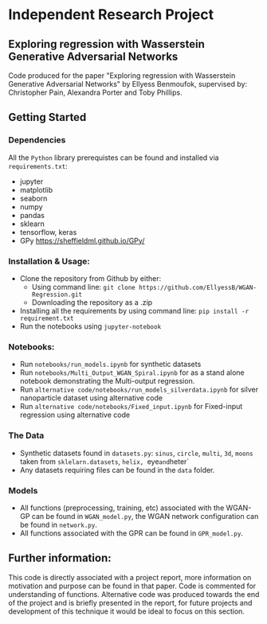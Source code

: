 # Independent Research Project
## Exploring regression with Wasserstein Generative Adversarial Networks

Code produced for the paper "Exploring regression with Wasserstein Generative Adversarial Networks" by Ellyess Benmoufok, supervised by: Christopher Pain, Alexandra Porter and Toby Phillips.

## Getting Started

### Dependencies
All the `Python` library prerequistes can be found and installed via `requirements.txt`:
* jupyter
* matplotlib
* seaborn
* numpy
* pandas
* sklearn
* tensorflow, keras
* GPy https://sheffieldml.github.io/GPy/

### Installation & Usage:
* Clone the repository from Github by either:
  * Using command line:
  `git clone https://github.com/EllyessB/WGAN-Regression.git`
  * Downloading the repository as a .zip
* Installing all the requirements by using command line:
 `pip install -r requirement.txt`
* Run the notebooks using `jupyter-notebook`

### Notebooks:
* Run `notebooks/run_models.ipynb` for synthetic datasets
* Run `notebooks/Multi_Output_WGAN_Spiral.ipynb` for as a stand alone notebook demonstrating the Multi-output regression.
* Run `alternative code/notebooks/run_models_silverdata.ipynb` for silver nanoparticle dataset using alternative code
* Run `alternative code/notebooks/Fixed_input.ipynb` for Fixed-input regression using alternative code

### The Data
* Synthetic datasets found in `datasets.py`: `sinus`, `circle`, `multi`, `3d`, `moons` taken from `sklelarn.datasets`, `helix, `eye` and `heter`
* Any datasets requiring files can be found in the `data` folder.

### Models
* All functions (preprocessing, training, etc) associated with the WGAN-GP can be found in `WGAN_model.py`, the WGAN network configuration can be found in `network.py`.
* All functions associated with the GPR can be found in `GPR_model.py`.


## Further information:

This code is directly associated with a project report, more information on motivation and purpose can be found in that paper. Code is commented for understanding of functions. Alternative code was produced towards the end of the project and is briefly presented in the report, for future projects and development of this technique it would be ideal to focus on this section.
